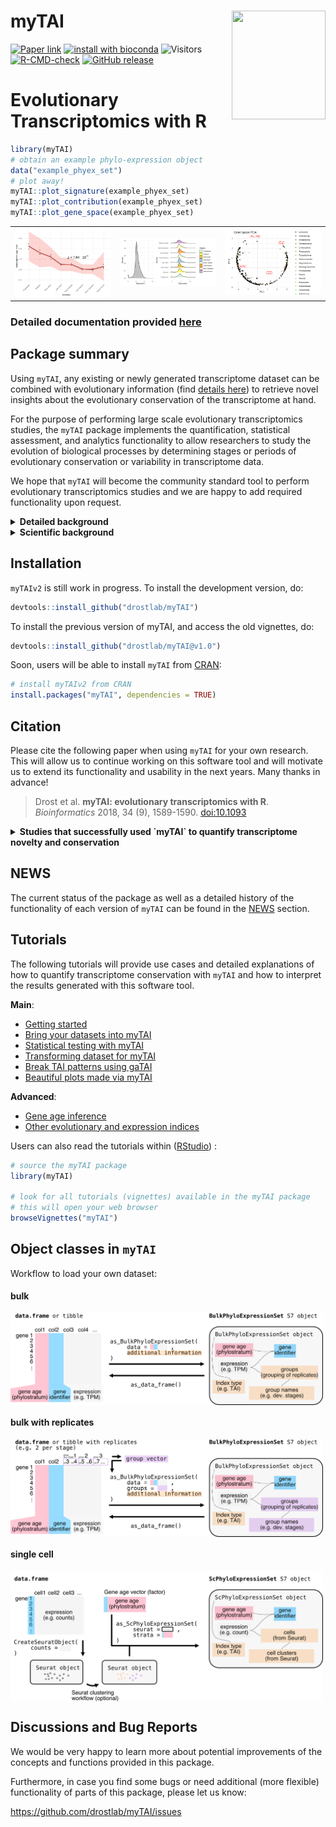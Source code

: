 
# myTAI <a href="https://drostlab.github.io/myTAI/">  <img src="man/figures/logo.png" align="right" height="174" width="150" /> </a>
[![Paper link](https://img.shields.io/badge/Published%20in-Bioinformatics-126888.svg)](https://doi.org/10.1093/bioinformatics/btx835)
[![install with bioconda](https://img.shields.io/badge/install%20with-bioconda-brightgreen.svg?style=flat)](https://bioconda.github.io/)
![Visitors](https://api.visitorbadge.io/api/visitors?path=https%3A%2F%2Fgithub.com%2Fdrostlab%2FmyTAI&label=VISITORS&countColor=%23263759&style=flat)
[![R-CMD-check](https://github.com/drostlab/myTAI/actions/workflows/R-CMD-check.yaml/badge.svg)](https://github.com/drostlab/myTAI/actions/workflows/R-CMD-check.yaml)
[![GitHub release](https://img.shields.io/github/v/release/drostlab/myTAI?label=Latest%20Release)](https://github.com/drostlab/myTAI/releases)

# Evolutionary Transcriptomics with R

```r
library(myTAI)
# obtain an example phylo-expression object
data("example_phyex_set")
# plot away!
myTAI::plot_signature(example_phyex_set)  
myTAI::plot_contribution(example_phyex_set)
myTAI::plot_gene_space(example_phyex_set)
```

<table>
  <tr>
    <td align="center">
      <a href="https://drostlab.github.io/myTAI/articles/myTAI.html">
        <picture>
          <source media="(prefers-color-scheme: dark)" srcset="docs/articles/Figures/plot_signature-darkmode.svg">
          <source media="(prefers-color-scheme: light)" srcset="docs/reference/figures/plot_signature.svg">
          <img src="docs/reference/figures/plot_signature.svg" alt="plot_signature function output" width="300">
        </picture>
      </a>
    </td>
    <td align="center">
      <a href="https://drostlab.github.io/myTAI/articles/tai-gallery.html#contribution-to-the-overall-tai-by-phylostratum">
        <picture>
          <source media="(prefers-color-scheme: dark)" srcset="docs/articles/Figures/unnamed-chunk-15-1-darkmode.png">
          <source media="(prefers-color-scheme: light)" srcset="docs/articles/tai-gallery_files/figure-html/unnamed-chunk-15-1.png">
          <img src="docs/articles/tai-gallery_files/figure-html/unnamed-chunk-15-1.png" alt="plot_contribution function output" width="300">
        </picture>
      </a>
    </td>
    <td align="center">
      <a href="https://drostlab.github.io/myTAI/articles/tai-gallery.html#dimension-reduction">
        <picture>
          <source media="(prefers-color-scheme: dark)" srcset="docs/articles/Figures/unnamed-chunk-22-1-darkmode.png">
          <source media="(prefers-color-scheme: light)" srcset="docs/articles/tai-gallery_files/figure-html/unnamed-chunk-22-1.png">
          <img src="docs/articles/tai-gallery_files/figure-html/unnamed-chunk-22-1.png" alt="plot_gene_space function output" width="300">
        </picture>
      </a>
    </td>
  </tr>
</table>


### Detailed documentation provided [here](https://drostlab.github.io/myTAI/)

## Package summary

Using `myTAI`, any existing or newly generated transcriptome dataset can be combined with evolutionary information (find [details here](https://drostlab.github.io/myTAI/articles/phylostratigraphy.html)) to retrieve novel insights about the evolutionary conservation of the transcriptome at hand. 

For the purpose of performing large scale evolutionary transcriptomics studies, the `myTAI` package implements the quantification, statistical assessment, and analytics functionality to allow researchers to study the evolution of biological processes by determining stages or periods of evolutionary conservation or variability in transcriptome data. 

We hope that `myTAI` will become the community standard tool to perform evolutionary transcriptomics studies and we are happy to add required functionality upon request.

<details> <summary> <b> Detailed background </b> </summary>

In the past years, a variety of studies aimed to uncover the molecular basis of 
morphological innovation and variation from the evolutionary developmental perspective. 
These studies often rely on transcriptomic data to establish the molecular patterns 
driving the complex biological processes underlying phenotypic plasticity.

Although transcriptome information is a useful start to study the molecular mechanisms 
underlying a biological process of interest (molecular phenotype), they rarely capture 
__how__ these expression patterns emerged in the first place or to __what extent__ they 
are possibly constrained, thereby neglecting the evolutionary history and developmental 
constraints of genes contributing to the overall pool of expressed transcripts. 

To overcome this limitation, the `myTAI` package introduces procedures summarized 
under the term `evolutionary transcriptomics` to integrate gene age information 
into classical gene expression analysis. `Gene age inference` can be performed 
with [various existing software](https://drostlab.github.io/myTAI/articles/phylostratigraphy.html), 
but we recommend using [GenEra](https://github.com/josuebarrera/GenEra) or [orthomap](https://github.com/kullrich/orthomap), 
since they address published shortcomings of `gene age inference` ([see detailed discussion here](https://drostlab.github.io/myTAI/articles/phylostratigraphy.html)). 
In addition, users can easily retrieve [previously precomputed gene age information](https://github.com/drostlab/published_phylomaps) via our data package [phylomapr](https://github.com/LotharukpongJS/phylomapr).

Evolutionary transcriptomics studies can serve as a first approach to screen _in silico_ 
for the potential existence of evolutionary and developmental constraints within a biological process of interest. 
This is achieved by quantifying transcriptome conservation patterns and their underlying gene sets in biological processes. 
The exploratory analysis functions implemented in `myTAI` provide users with 
a standardized, automated and statistically sound framework to detect and analyze 
patterns of evolutionary constraints in any transcriptome dataset of interest.

</details>

<details> <summary> <b> Scientific background </b> </summary>

Today, phenomena such as morphological mutations, diseases or developmental processes 
are primarily investigated on the molecular level using transcriptomics approaches. 
Transcriptomes denote the total number of quantifiable transcripts present at a 
specific stage in a biological process. In disease or developmental (defect) studies, 
transcriptomes are usually measured over several time points. In treatment studies 
aiming to quantify differences in the transcriptome due to biotic stimuli, abiotic stimuli,
or diseases usually treatment / disease versus non-treatment / non-disease transcriptomes are compared. 
In either case, comparing changes in transcriptomes over time or between treatments 
allows us to identify genes and gene regulatory mechanisms that might be involved in 
governing the biological process of investigation. Although classic transcriptomics 
studies are based on an established methodology, little is known about the evolution 
and conservation mechanisms underlying such transcriptomes. Understanding the evolutionary 
mechanism that change transcriptomes over time, however, might give us a new perspective 
on how diseases emerge in the first place or how morphological changes are triggered by
changes of developmental transcriptomes.

Evolutionary transcriptomics aims to capture and quantify the evolutionary conservation 
of genes that contribute to the transcriptome during a specific stage of the biological 
process of interest. The resulting temporal conservation pattern
then enables to detect stages of development or other biological processes that
are evolutionarily conserved ([Drost et al., 2018](https://doi.org/10.1093/bioinformatics/btx835)). This quantification on the highest level is achieved through transcriptome indices (e.g. [Transcriptome Age Index](https://drostlab.github.io/myTAI/articles/phylostratigraphy.html) or [Transcriptome Divergence Index](https://drostlab.github.io/myTAI/articles/other-strata.html)) which aim to quantify the average evolutionary age [Barrera-Redondo et al., 2023](https://genomebiology.biomedcentral.com/articles/10.1186/s13059-023-02895-z) or sequence conservation [Drost et al., 2015](https://doi.org/10.1093/molbev/msv012) of genes that contribute to the transcriptome at a particular stage. In general, evolutionary transcriptomics can be used as a method to quantify the evolutionary conservation of transcriptomes at particular developmental stages and to investigate how transcriptomes underlying biological processes are constrained or channeled due to events in evolutionary history (Dollo's law) ([Drost et al., 2017](https://doi.org/10.1016/j.gde.2017.03.003)).

__Please note, since myTAI relies on gene age inference and there has been an extensive debate about the best approaches for gene age inference in the last years,
please follow my [updated discussion about the gene age inference literature](https://drostlab.github.io/myTAI/articles/phylostratigraphy.html). With [GenEra](https://github.com/josuebarrera/GenEra), we addressed all previously raised issues and we encourage users to run `GenEra` when aiming to infer gene ages for further `myTAI` analyses.__

</details>

## Installation

`myTAIv2` is still work in progress. To install the development version, do:

```r
devtools::install_github("drostlab/myTAI")
```

To install the previous version of myTAI, and access the old vignettes, do:

```r
devtools::install_github("drostlab/myTAI@v1.0")
```

Soon, users will be able to install `myTAI` from [CRAN](https://CRAN.R-project.org/package=myTAI):

```r
# install myTAIv2 from CRAN
install.packages("myTAI", dependencies = TRUE)
```

## Citation
Please cite the following paper when using `myTAI` for your own research. This will allow us to continue working on this software tool and will motivate us to extend its functionality and usability in the next years. Many thanks in advance!

> Drost et al. __myTAI: evolutionary transcriptomics with R__. _Bioinformatics_ 2018, 34 (9), 1589-1590. [doi:10.1093](https://doi.org/10.1093/bioinformatics/btx835)


<details> <summary> <b> Studies that successfully used `myTAI` to quantify transcriptome novelty and conservation </b> </summary>

>
> - _Evolutionary trends in the emergence of skeletal cell types_ 
A Damatac, II , S Koska , K K Ullrich , T Domazet-Lošo , A Klimovich , M Kaucká… - __Evolution Letters__, 2025
>
> - _Phylostratigraphic analysis revealed that ancient ohnologue PtoWRKY53 innovated a vascular transcription regulatory network in Populus_ 
W Huang, M Quan, W Qi, L Xiao, Y Fang, J Zhou… - __New Phytologist__, 2025
>
> - _Pra-GE-ATLAS: Empowering Pinus radiata stress and breeding research through a multi-omics database_ 
V Roces, MJ Cañal, JL Mateo, L Valledor… - __Journal of Integrative Plant Biology__, 2025
>
> - _Developmental phylotranscriptomics in grapevine suggests an ancestral role of somatic embryogenesis_ 
S Koska, D Leljak-Levanic, N Malenica, K Bigovic Villi… - __Communications Biology__, 2025
>
> - _Proteomic analyses reveal the key role of gene co-option in the evolution of the scaly-foot snail scleritome_ 
WC Wong, YH Kwan, X He, C Chen, S Xiang, Y Xiao…  - __Communications Biology__, 2025
>
> - _Genome assembly of Stewartia sinensis reveals origin and evolution of orphan genes in Theaceae_ 
L Cheng, Q Han, Y Hao, Z Qiao, M Li, D Liu… - __Communications Biology__, 2025
> 
> - _A transcriptomic hourglass in brown algae_ 
JS Lotharukpong, M Zheng, R Luthringer, D Liesner, H-G Drost, SM Coelho - __Nature__, 2024
>
> - _Genome assemblies of 11 bamboo species highlight diversification induced by dynamic subgenome dominance_
PF Ma, YL Liu, C Guo, G Jin, ZH Guo, L Mao, YZ Yang… - __Nature Genetics__, 2024
>
> - _Hemichordate cis-regulatory genomics and the gene expression dynamics of deuterostomes_
A Pérez-Posada, CY Lin, TP Fan, CY Lin, YC Chen… - __Nature Ecology & Evolution__, 2024
> 
> - _Comparison between 16S rRNA and shotgun sequencing in colorectal cancer, advanced colorectal lesions, and healthy human gut microbiota_
D Bars-Cortina, E Ramon, B Rius-Sansalvador… - __BMC genomics__, 2024
>
> - _Heat stress reprograms herbivory-induced defense responses in potato plants_
J Zhong, J Zhang, Y Zhang, Y Ge, W He, C Liang… - __BMC Plant Biology__, 2024
>
> - _The transcriptomic signature of adaptations associated with perfume collection in orchid bees_
K Darragh, SR Ramírez - __Journal of Evolutionary Biology__, 2024
>
> - _Proteomic dynamics revealed sex‐biased responses to combined heat‐drought stress in Marchantia_
S Guerrero, V Roces, L García‐Campa, L Valledor… - __Journal of Integrative Plant Biology__, 2024
>
> - _Evolution of gene networks underlying adaptation to drought stress in the wild tomato Solanum chilense_
K Wei, S Sharifova, X Zhao, N Sinha, H Nakayama… - __Molecular Ecology__, 2024
>
> - _Conserved and specific gene expression patterns in the embryonic development of tardigrades_
C Li, Z Yang, X Xu, L Meng, S Liu, D Yang - __Evolution & Development__, 2024
>
> - _The functions and factors governing fungal communities and diversity in agricultural waters: insights into the ecosystem services aquatic mycobiota provide_
P Pham, Y Shi, I Khan, M Sumarah, J Renaud… - __Frontiers in Microbiology__, 2024
>
> - _An evolutionary timeline of the oxytocin signaling pathway_
AM Sartorius, J Rokicki, S Birkeland, F Bettella, C Barth… - __Communications Biology__, 2024
>
> - _The Evolution of Foraging Webs is Associated with Young Genes in Araneoidea Spiders_
A Jia, T Yang, W Hu, S Ma, Z Zhang, Y Wang - __Available at SSRN 4383994__
>
> - _Multiplexed transcriptomic analyses of the plant embryonic hourglass_
H Wu, R Zhang, KJ Niklas, MJ Scanlon - __BioRxiv__, 2024
>
> - _Brachiopod genome unveils the evolution of the BMP–Chordin network in bilaterian body patterning_
TD Lewin, K Shimizu, IJY Liao, ME Chen, K Endo… - __BioRxiv__, 2024
>
> - _The angiosperm seed life cycle follows a developmental reverse hourglass_
AA Sami, L Bentsink, MAS Artur - __BioRxiv__, 2024
>
> - _Evolutionary trends in the emergence of skeletal cell types_
A Damatac, S Koska, KK Ullrich, T Domazet-Loso… - __BioRxiv__, 2024
>
> - _Transcriptome age of individual cell types in Caenorhabditis elegans_ F Ma, C Zheng - __Proceedings of the National Academy of Sciences__, 2023
>
> - _Single-cell atlases of two lophotrochozoan larvae highlight their complex evolutionary histories_
L Piovani, DJ Leite, LA Yañez Guerra, F Simpson… - __Science Advances__, 2023
>
> - _oggmap: a Python package to extract gene ages per orthogroup and link them with single-cell RNA data_
KK Ullrich, NE Glytnasi - __Bioinformatics__, 2023
>
> - _Discovery of putative long non-coding RNAs expressed in the eyes of Astyanax mexicanus (Actinopterygii: Characidae)_
I Batista da Silva, D Aciole Barbosa, KF Kavalco… - __Scientific Reports__, 2023
>
> - _An ancient split of germline and somatic stem cell lineages in Hydra_
C Nishimiya-Fujisawa, H Petersen, TC-T Koubková-Yu, C Noda, S Shigenobu, J Bageritz, T Fujisawa, O Simakov, S Kobayashi, TW Holstein - __BioRxiv__, 2023
>
> - _Oxytocin receptor expression patterns in the human brain across development_ 
J Rokicki, T Kaufmann, A-MG de Lange, D van der Meer, S Bahrami, AM Sartorius, UK Haukvik, NE Steen, E Schwarz, DJ Stein, T Nærland, OA Andreassen, LT Westlye, DS Quintana - __Neuropsychopharmacology__, 2022
>
> - _The Phylotranscriptomic Hourglass Pattern in Fungi: An Updated Model_ Y Xie, HS Kwan, PL Chan, WJ Wu, J Chiou, J Chang __BioRxiv__, 2022
> 
> - _Embryo-Like Features in Developing Bacillus subtilis Biofilms_ M Futo, L Opašić, S Koska, N Čorak, T Široki, V Ravikumar, A Thorsell, M Lenuzzi, D Kifer, M Domazet-Lošo, K Vlahoviček, I Mijakovic, T Domazet-Lošo - __Molecular Biology and Evolution__, 2021
>
> - _New Genes Interacted With Recent Whole-Genome Duplicates in the Fast Stem Growth of Bamboos_ G Jin, P-F Ma, X Wu, L Gu, M Long, C Zhang, DZ Li - __Molecular Biology and Evolution__, 2021
> 
> - _Evolutionary transcriptomics of metazoan biphasic life cycle supports a single intercalation origin of metazoan larvae_
J Wang, L Zhang, S Lian, Z Qin, X Zhu, X Dai, Z Huang et al. - __Nature Ecology & Evolution__, 2020
>
> - _Pervasive convergent evolution and extreme phenotypes define chaperone requirements of protein homeostasis_
Y Draceni, S Pechmann - __Proceedings of the National Academy of Sciences__, 2019
>
> - _Reconstructing the transcriptional ontogeny of maize and sorghum supports an inverse hourglass model of inflorescence development_ 
S Leiboff, S Hake - __Current Biology__, 2019
>
> - _The Transcriptional Landscape of Polyploid Wheats and their Diploid Ancestors during Embryogenesis and Grain Development_
D Xiang, TD Quilichini, Z Liu, P Gao, Y Pan et al. - __The Plant Cell__, 2019
>
> - _Pervasive convergent evolution and extreme phenotypes define chaperone requirements of protein homeostasis_
Y Draceni, S Pechmann - __Proceedings of the National Academy of Sciences__, 2019
>
> - _A unicellular relative of animals generates a layer of polarized cells by actomyosin-dependent cellularization_
O Dudin, A Ondracka, X Grau-Bové, AAB Haraldsen et al. - __eLife__, 2019
>
> - _Gene Expression Does Not Support the Developmental Hourglass Model in Three Animals with Spiralian Development_
L Wu, KE Ferger, JD Lambert - __Molecular Biology and Evolution__, 2019
>
> - _Phylostratr: a framework for phylostratigraphy_
Z Arendsee, J Li, U Singh, A Seetharam et al. - __Bioinformatics__, 2019
>
> - _Algorithms for synteny-based phylostratigraphy and gene origin classification_
Z Arendsee - 2019
>
> - _Elucidating the endogenous synovial fluid proteome and peptidome of inflammatory arthritis using label-free mass spectrometry_
SM Mahendran, EC Keystone, RJ Krawetz et al. - __Clinical proteomics__, 2019
>
> - _Environmental DNA reveals landscape mosaic of wetland plant communities_
ME Shackleton, GN Rees, G Watson et al. - __Global Ecology and Conservation__, 2019
>
> - _Developmental constraints on genome evolution in four bilaterian model species_
J Liu, M Robinson-Rechavi - __Genome Biology and Evolution__, 2018
>
> - _Mapping selection within Drosophila melanogaster embryo's anatomy_
I Salvador-Martínez et al. - __Molecular Biology and Evolution__, 2017
>
> - _Distribution and diversity of enzymes for polysaccharide degradation in fungi_
R Berlemont - __Scientific reports__, 2017
>
> - _The origins and evolutionary history of human non-coding RNA regulatory networks_
M Sherafatian, SJ Mowla - __Journal of bioinformatics and computational biology__, 2017
>
> - _High expression of new genes in trochophore enlightening the ontogeny and evolution of trochozoans_
F Xu, T Domazet-Lošo, D Fan, TL Dunwell, L Li et al. - __Scientific reports__, 2016
>
> - _Evidence for active maintenance of phylotranscriptomic hourglass patterns in animal and plant embryogenesis_
>HG Drost, A Gabel, I Grosse, M Quint - __Molecular Biology and Evolution__, 2015
>
</details>

## NEWS

The current status of the package as well as a detailed history of the
functionality of each version of `myTAI` can be found in the [NEWS](https://drostlab.github.io/myTAI/news/index.html) section.

## Tutorials

The following tutorials will provide use cases and detailed explanations of how to quantify transcriptome conservation with `myTAI` and how to interpret the results generated with this software tool.

**Main**:
- [Getting started](https://drostlab.github.io/myTAI/articles/myTAI.html)
- [Bring your datasets into myTAI](https://drostlab.github.io/myTAI/articles/phylo-expression-object.html)
- [Statistical testing with myTAI](https://drostlab.github.io/myTAI/articles/tai-stats.html)
- [Transforming dataset for myTAI](https://drostlab.github.io/myTAI/articles/tai-transform.html)
- [Break TAI patterns using gaTAI](https://drostlab.github.io/myTAI/articles/tai-breaker.html)
- [Beautiful plots made via myTAI](https://drostlab.github.io/myTAI/articles/tai-gallery.html)

**Advanced**:
- [Gene age inference](https://drostlab.github.io/myTAI/articles/phylostratigraphy.html)
- [Other evolutionary and expression indices](https://drostlab.github.io/myTAI/articles/other-strata.html)

Users can also read the tutorials within ([RStudio](https://posit.co/)) :

```r
# source the myTAI package
library(myTAI)

# look for all tutorials (vignettes) available in the myTAI package
# this will open your web browser
browseVignettes("myTAI")
```

## Object classes in `myTAI`

Workflow to load your own dataset:

#### bulk

<a href="https://drostlab.github.io/myTAI/articles/phylo-expression-object.html#mock-bulk-dataset-for-bulkphyloexpressionset">
  <picture>
    <source media="(prefers-color-scheme: dark)" srcset="docs/articles/Figures/myTAI_phyex-darkmode.png">
    <source media="(prefers-color-scheme: light)" srcset="docs/articles/Figures/myTAI_phyex.png">
    <img src="docs/articles/Figures/myTAI_phyex.png" alt="PhyEx overview" align="center" style="max-height: 500px; max-width: 500px;" />
  </picture>
</a>

#### bulk with replicates

<a href="https://drostlab.github.io/myTAI/articles/phylo-expression-object.html#what-if-the-dataset-contains-replicates">
  <picture>
    <source media="(prefers-color-scheme: dark)" srcset="docs/articles/Figures/myTAI_phyex_group-darkmode.png">
    <source media="(prefers-color-scheme: light)" srcset="docs/articles/Figures/myTAI_phyex_group.png">
    <img src="docs/articles/Figures/myTAI_phyex_group.png" alt="PhyEx replicates overview" align="center" style="max-height: 500px; max-width: 500px;" />
  </picture>
</a>

#### single cell

<a href="https://drostlab.github.io/myTAI/articles/phylo-expression-object.html#mock-single-cell-dataset-for-scphyloexpressionset">
  <picture>
    <source media="(prefers-color-scheme: dark)" srcset="docs/articles/Figures/myTAI_scphyex-darkmode.png">
    <source media="(prefers-color-scheme: light)" srcset="docs/articles/Figures/myTAI_scphyex.png">
    <img src="docs/articles/Figures/myTAI_scphyex.png" alt="scPhyEx overview" align="center" style="max-height: 500px; max-width: 500px;" />
  </picture>
</a>

## Discussions and Bug Reports

We would be very happy to learn more about potential improvements of the concepts and functions
provided in this package.

Furthermore, in case you find some bugs or need additional (more flexible) functionality of parts
of this package, please let us know:

https://github.com/drostlab/myTAI/issues



